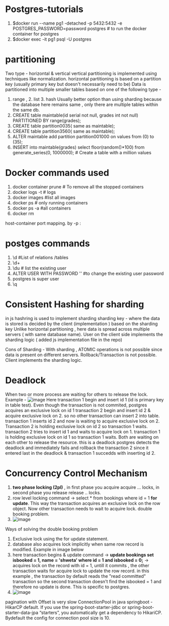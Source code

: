 # Postgres-tutorials

1. $docker run --name pg1 -detached -p 5432:5432 -e POSTGRES_PASSWORD=password postgres # to run the docker container for postgres
2. $docker exec -it pg1 psql -U postgres

# partitioning 
Two type - horizontal & vertical 
vertical partitioning is implemented using techniques like normalization.
horizontal partitioning is based on a partition key (usually primary key but doesn't necessarily need to be)
Data is partitioned into multiple smaller tables based on one of the following type -
1. range , 2. list 3. hash
Usually better option than using sharding because the database here remains same , only there are multiple tables within the same db.
1. CREATE table maintable(id serial not null, grades int not null)
  PARTITIONED BY range(grades);
2. CREATE table partition0035( same as maintable);
3. CREATE table partition3560( same as maintable);
4. ALTER maintable add partition partition001000 on values from (0) to (35);
5. INSERT into maintable(grades) select floor(random()*100) from generate_series(0, 1000000); # Create a table with a million values

# Docker commands used
1. docker container prune # To remove all the stopped containers
2. docker logs -t <tag name> # logs
3. docker images #list all images
4. docker ps # only running containers
5. docker ps -a #all containers
6. docker rm <container name>

host-container port mapping.  by -p <host port>:<container port> 

# postges commands
1. \d #List of relations /tables
2. \d+
3. \du # list the existing user
4. ALTER USER <user name> WITH PASSWORD '<new password>' #to change the existing user password
5. postgres is super user
6. \q

# Consistent Hashing for sharding
in js hashring is used to implement sharding
sharding key - where the data is stored is decided by the client (implementation ) based on the sharding key
Unlike horizontal partitioning , here data is spread across multiple servers ( with same database name). User on the client side implements the sharding logic ( added js implementation file in the repo) 

Cons of Sharding -
With sharding , ATOMIC operations is not possible since data is present on different servers.
Rollback/Transaction is not possible.
Client implements the sharding logic.

# Deadlock
When two or more process are waiting for others to release the lock.
Example - ![image](https://github.com/Shweta112233/Postgres-tutorials/assets/45368129/7965f424-6510-49fd-9c7f-a13eefbd5fd8)
Here transaction 1 begin and insert id 1 (id is primary key in table test). Even though the transaction is not commited, postgres acquires an exclusive lock on id 1
transaction 2 begin and insert id 2 & acquire exclusive lock on 2. so no other transaction can insert 2 into table.
transaction 1 inserts id 2 and now is waiting to acquire exclusive lock on 2. Transaction 2 is holding exclusive lock on id 2 so transaction 1 waits.
transaction 2 tries to insert id 1 and waits to acquire lock on 1. transaction 1 is holding exclusive lock on id 1 so transaction 1 waits. Both are waiting on each other to release the resource. this is a deadlock
postgres detects the deadlock and immediately fails and rollback the transaction 2 since it entered last in the deadlock & transaction 1 succedds with inserting id 2.

# Concurrency Control Mechanism
1. **two phase locking (2pl)** , in first phase you acquire acquire ... locks, in second phase you release release .. locks.
2. row level locking command -> select * from bookings where id = 1 **for update**. This way the transaction acquires an exclusive lock on the row object. Now other transaction needs to wait to acquire lock. double booking problem.
3. ![image](https://github.com/Shweta112233/Postgres-tutorials/assets/45368129/78760ff2-cd50-462e-9cf8-24874d1a580c)

Ways of solving the double booking problem 
1. Exclusive lock using the for update statement.
2. database also acquires lock implicitly when same row record is modified. Example in image below
3. here transaction begins & update command -> **update bookings set isbooked = 1, name = 'shweta' where id = 1 and isbooked = 0;** -> acquires lock on the record with id = 1, untill it commits , the other transaction waits for acquire lock to update the row record. in this example , the transaction by default reads the "read committed" transaction so the second transaction doesn't find the isbooked = 1 and therefore no update is done. This is specific to postgres.
4. ![image](https://github.com/Shweta112233/Postgres-tutorials/assets/45368129/e59550b3-c36c-42cf-8b1c-5c94433fc5f7)

pagination with Offset is very slow
ConnectionPool in java springboot - HikarCP default.  If you use the spring-boot-starter-jdbc or spring-boot-starter-data-jpa “starters”, you automatically get a dependency to HikariCP.
Bydefault the config for connection pool size is 10.







